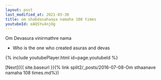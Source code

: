 ```yaml
---
layout: post
last_modified_at: 2021-03-30
title: om shabdasahaaya namaha 108 times
youtubeId: eAQSYu4njOg
---
```

 
 
Om Devasura vinirmathre nama 
 
 -  Who is the one who created asuras and devas 
 
  
 
  
 
 
 
 
 
 


{% include youtubePlayer.html id=page.youtubeId %}
 
[Next]({{ site.baseurl }}{% link  split2/_posts/2016-07-08-Om sthaanave namaha 108 times.md%})
 
